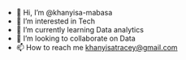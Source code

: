 - 👋 Hi, I’m @khanyisa-mabasa
- 👀 I’m interested in Tech
- 🌱 I’m currently learning Data analytics 
- 💞️ I’m looking to collaborate on Data
- 📫 How to reach me khanyisatracey@gmail.com 

<!---
khanyisa-mabasa/khanyisa-mabasa is a ✨ special ✨ repository because its `README.md` (this file) appears on your GitHub profile.
You can click the Preview link to take a look at your changes.
--->
